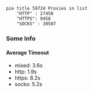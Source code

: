 
```mermaid
pie title 59724 Proxies in list
    "HTTP" : 27458
    "HTTPS": 9458
    "SOCKS" : 30507
```

### Some Info
#### Average Timeout

- mixed: 3.6s
- http: 1.9s
- https: 8.2s
- socks: 5.2s
